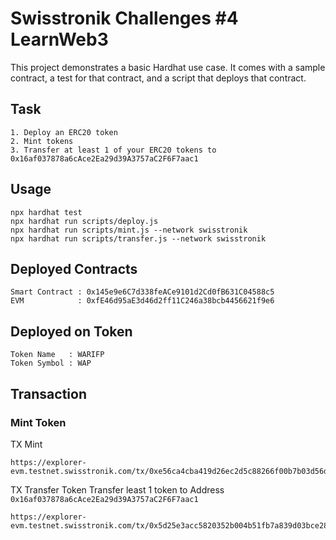 # Swisstronik Challenges #4 LearnWeb3

This project demonstrates a basic Hardhat use case. It comes with a sample contract, a test for that contract, and a script that deploys that contract.

## Task

```
1. Deploy an ERC20 token
2. Mint tokens
3. Transfer at least 1 of your ERC20 tokens to 0x16af037878a6cAce2Ea29d39A3757aC2F6F7aac1
```

## Usage

```shell
npx hardhat test
npx hardhat run scripts/deploy.js
npx hardhat run scripts/mint.js --network swisstronik
npx hardhat run scripts/transfer.js --network swisstronik
```

## Deployed Contracts

```
Smart Contract : 0x145e9e6C7d338feACe9101d2Cd0fB631C04588c5
EVM            : 0xfE46d95aE3d46d2ff11C246a38bcb4456621f9e6
```

## Deployed on Token

```
Token Name   : WARIFP
Token Symbol : WAP
```

## Transaction

### Mint Token

TX Mint

```
https://explorer-evm.testnet.swisstronik.com/tx/0xe56ca4cba419d26ec2d5c88266f00b7b03d56dc661d579ce37e0843b73899c9d
```

TX Transfer
Token Transfer least 1 token to Address ```0x16af037878a6cAce2Ea29d39A3757aC2F6F7aac1```

```
https://explorer-evm.testnet.swisstronik.com/tx/0x5d25e3acc5820352b004b51fb7a839d03bce2877831a6769b0546d06ebccd45f
```
